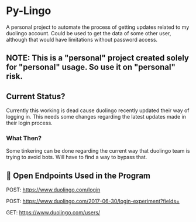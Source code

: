 
# Py-Lingo

A personal project to automate the process of getting updates related to my duolingo account.
Could be used to get the data of some other user, although that would have limitations without password access.
## NOTE: This is a "personal" project created solely for "personal" usage. So use it on "personal" risk.  

## Current Status?
Currently this working is dead cause duolingo recently updated their way of logging in. This needs some changes regarding the latest updates made in their login process.

### What Then?
Some tinkering can be done regarding the current way that duolingo team is trying to avoid bots. Will have to find a way to bypass that.

## 🔗 Open Endpoints Used in the Program
POST: https://www.duolingo.com/login 

POST: https://www.duolingo.com/2017-06-30/login-experiment?fields=

GET: https://www.duolingo.com/users/<username>


